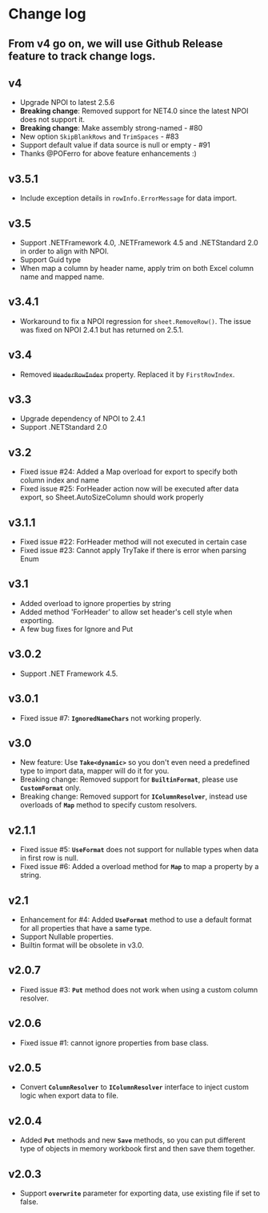 # Change log

## From v4 go on, we will use Github Release feature to track change logs.

## v4
* Upgrade NPOI to latest 2.5.6
* **Breaking change**: Removed support for NET4.0 since the latest NPOI does not support it.
* **Breaking change**: Make assembly strong-named - #80
* New option `SkipBlankRows` and `TrimSpaces` - #83
* Support default value if data source is null or empty - #91
* Thanks @POFerro for above feature enhancements :)

## v3.5.1
* Include exception details in `rowInfo.ErrorMessage` for data import.

## v3.5
* Support .NETFramework 4.0, .NETFramework 4.5 and .NETStandard 2.0 in order to align with NPOI.
* Support Guid type
* When map a column by header name, apply trim on both Excel column name and mapped name.

## v3.4.1
* Workaround to fix a NPOI regression for `sheet.RemoveRow()`. The issue was fixed on NPOI 2.4.1 but has returned on 2.5.1.

## v3.4
* Removed ~~`HeaderRowIndex`~~ property. Replaced it by `FirstRowIndex`.

## v3.3
* Upgrade dependency of NPOI to 2.4.1
* Support .NETStandard 2.0

## v3.2
* Fixed issue #24: Added a Map overload for export to specify both column index and name
* Fixed issue #25: ForHeader action now will be executed after data export, so Sheet.AutoSizeColumn should work properly

## v3.1.1
* Fixed issue #22: ForHeader method will not executed in certain case
* Fixed issue #23: Cannot apply TryTake if there is error when parsing Enum

## v3.1
* Added overload to ignore properties by string
* Added method 'ForHeader' to allow set header's cell style when exporting.
* A few bug fixes for Ignore and Put

## v3.0.2
* Support .NET Framework 4.5.

## v3.0.1
* Fixed issue #7: **`IgnoredNameChars`** not working properly.

## v3.0
* New feature: Use **`Take<dynamic>`** so you don't even need a predefined type to import data, mapper will do it for you.
* Breaking change: Removed support for **`BuiltinFormat`**, please use **`CustomFormat`** only.
* Breaking change: Removed support for **`IColumnResolver`**, instead use overloads of **`Map`** method to specify custom resolvers.

## v2.1.1
* Fixed issue #5: **`UseFormat`** does not support for nullable types when data in first row is null.
* Fixed issue #6: Added a overload method for **`Map`** to map a property by a string.

## v2.1
* Enhancement for #4: Added **`UseFormat`** method to use a default format for all properties that have a same type.
* Support Nullable properties.
* Builtin format will be obsolete in v3.0.
 
## v2.0.7
* Fixed issue #3: **`Put`** method does not work when using a custom column resolver.

## v2.0.6
* Fixed issue #1: cannot ignore properties from base class.

## v2.0.5
* Convert **`ColumnResolver`** to **`IColumnResolver`** interface to inject custom logic when export data to file.

## v2.0.4
* Added **`Put`** methods and new **`Save`** methods, so you can put different type of objects in memory workbook first and then save them together.

## v2.0.3
* Support **`overwrite`** parameter for exporting data, use existing file if set to false.

